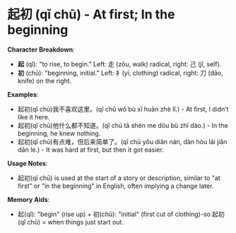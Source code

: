 # **起初 (qǐ chū) - At first; In the beginning**

**Character Breakdown**:  
- **起** (qǐ): "to rise, to begin." Left: 走 (zǒu, walk) radical, right: 己 (jǐ, self).  
- **初** (chū): "beginning, initial." Left: 衤(yī, clothing) radical, right: 刀 (dāo, knife) on the right.

**Examples**:  
- 起初(qǐ chū)我不喜欢这里。(qǐ chū wǒ bù xǐ huān zhè lǐ.) - At first, I didn’t like it here.  
- 起初(qǐ chū)他什么都不知道。(qǐ chū tā shén me dōu bù zhī dào.) - In the beginning, he knew nothing.  
- 起初(qǐ chū)有点难，但后来简单了。(qǐ chū yǒu diǎn nán, dàn hòu lái jiǎn dān le.) - It was hard at first, but then it got easier.

**Usage Notes**:  
- 起初(qǐ chū) is used at the start of a story or description, similar to "at first" or "in the beginning" in English, often implying a change later.

**Memory Aids**:  
- 起(qǐ): "begin" (rise up) + 初(chū): "initial" (first cut of clothing)-so 起初(qǐ chū) = when things just start out.